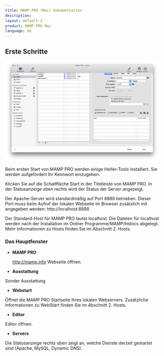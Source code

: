 ```yaml
---
title: MAMP PRO (Mac) Dokumentation
description: 
layout: default-2
product: MAMP PRO Mac
language: de
---
```


## Erste Schritte

![MAMP](ErsteSchritte.png)

Beim ersten Start von MAMP PRO werden einige Helfer-Tools installiert. Sie werden aufgefordert Ihr Kennwort einzugeben.

Klicken Sie auf die Schaltfläche Start in der Titelleiste von MAMP PRO. In der Statusanzeige oben rechts wird der Status der Server angezeigt.

Der Apache-Server wird standardmäßig auf Port 8888 betrieben. Dieser Port muss beim Aufruf der lokalen Webseite im Browser zusätzlich mit angegeben werden: http://localhost:8888

Der Standard-Host für MAMP PRO lautet localhost. Die Dateien für localhost werden nach der Installation im Ordner Programme/MAMP/htdocs abgelegt. Mehr Informationen zu Hosts finden Sie im Abschnitt 2. Hosts.

### Das Hauptfenster

*  **MAMP PRO** 

   http://mamp.info Webseite öffnen.

*  **Ausstattung** 

  Sonder Ausstattung
  
*  **Webstart** 

  Öffnet die MAMP PRO Startseite Ihres lokalen Webservers. Zusätzliche Informationen zu WebStart finden Sie im Abschnitt 2.    Hosts.

*  **Editor** 

  Editor öffnen.

*  **Servers**

  Die Statusanzeige rechts oben zeigt an, welche Dienste derzeit gestartet sind (Apache, MySQL, Dynamic DNS).


